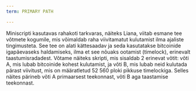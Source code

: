 ```yaml
---
term: PRIMARY PATH

---
```

Miniscripti kasutavas rahakoti tarkvaras, näiteks Liana, viitab esmane tee võtmete kogumile, mis võimaldab raha viivitamatut kulutamist ilma ajaliste tingimusteta. See tee on alati kättesaadav ja seda kasutatakse bitcoinide igapäevaseks haldamiseks, ilma et see nõuaks ootamist (timelock), erinevalt taastumisradadest. Võtame näiteks skripti, mis sisaldab 2 erinevat võtit: võti A, mis lubab bitcoinide kohest kulutamist, ja võti B, mis lubab neid kulutada pärast viivitust, mis on määratletud 52 560 ploki pikkuse timelockiga. Selles näites pärineb võti A primaarsest teekonnast, võti B aga taastamise teekonnast.